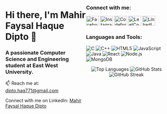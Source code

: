 <div>
  <div style="float: left; width: 50%;">
    <h1>Hi there, I'm Mahir Faysal Haque Dipto 👋</h1>
    <h3>A passionate Computer Science and Engineering student at East West University.</h3>
    <p>📫 Reach me at: <a href="mailto:dipto.haq771@gmail.com">dipto.haq771@gmail.com</a></p>
    <p>Connect with me on LinkedIn: <a href="https://www.linkedin.com/in/mahir-faysal-haque-dipto-6911a4245/" target="_blank">Mahir Faysal Haque Dipto</a></p>
  </div>

  <div style="float: right; width: 50%;">
    <h3>Connect with me:</h3>
    <p>
      <a href="https://www.facebook.com/dip.to.39545/" target="_blank"><img src="https://raw.githubusercontent.com/rahuldkjain/github-profile-readme-generator/master/src/images/icons/Social/facebook.svg" alt="Facebook" height="30" width="40" /></a>
      <a href="https://instagram.com/mahir_faysal_dipto" target="_blank"><img src="https://raw.githubusercontent.com/rahuldkjain/github-profile-readme-generator/master/src/images/icons/Social/instagram.svg" alt="Instagram" height="30" width="40" /></a>
      <a href="https://codeforces.com/profile/dipto71" target="_blank"><img src="https://raw.githubusercontent.com/rahuldkjain/github-profile-readme-generator/master/src/images/icons/Social/codeforces.svg" alt="Codeforces" height="30" width="40" /></a>
      <a href="https://www.leetcode.com/dipto71" target="_blank"><img src="https://raw.githubusercontent.com/rahuldkjain/github-profile-readme-generator/master/src/images/icons/Social/leet-code.svg" alt="LeetCode" height="30" width="40" /></a>
      <a href="https://www.linkedin.com/in/mahir-faysal-haque-dipto-6911a4245/" target="_blank"><img src="https://raw.githubusercontent.com/rahuldkjain/github-profile-readme-generator/master/src/images/icons/Social/linkedin.svg" alt="LinkedIn" height="30" width="40" /></a>
    </p>

<h3>Languages and Tools:</h3>
<p>
  <img src="https://img.shields.io/badge/C-00599C?style=for-the-badge&logo=c&logoColor=white" alt="C"/>
  <img src="https://img.shields.io/badge/C++-00599C?style=for-the-badge&logo=c%2B%2B&logoColor=white" alt="C++"/>
  <img src="https://img.shields.io/badge/HTML5-E34F26?style=for-the-badge&logo=html5&logoColor=white" alt="HTML5"/>
  <img src="https://img.shields.io/badge/JavaScript-F7DF1E?style=for-the-badge&logo=javascript&logoColor=black" alt="JavaScript"/>
  <img src="https://img.shields.io/badge/Java-007396?style=for-the-badge&logo=java&logoColor=white" alt="Java"/>
  <img src="https://img.shields.io/badge/React-61DAFB?style=for-the-badge&logo=react&logoColor=white" alt="React"/>
  <img src="https://img.shields.io/badge/Node.js-339933?style=for-the-badge&logo=node.js&logoColor=white" alt="Node.js"/>
  <img src="https://img.shields.io/badge/MongoDB-47A248?style=for-the-badge&logo=mongodb&logoColor=white" alt="MongoDB"/>
</p>
  </div>
</div>

<!-- GitHub Stats -->
<div align="center">
  <img src="https://github-readme-stats.vercel.app/api/top-langs?username=dipto1971&show_icons=true&locale=en&layout=compact" alt="Top Languages" />
  <img src="https://github-readme-stats.vercel.app/api?username=dipto1971&show_icons=true&locale=en" alt="GitHub Stats" />
  <img src="https://github-readme-streak-stats.herokuapp.com/?user=dipto1971" alt="GitHub Streak" />
</div>
